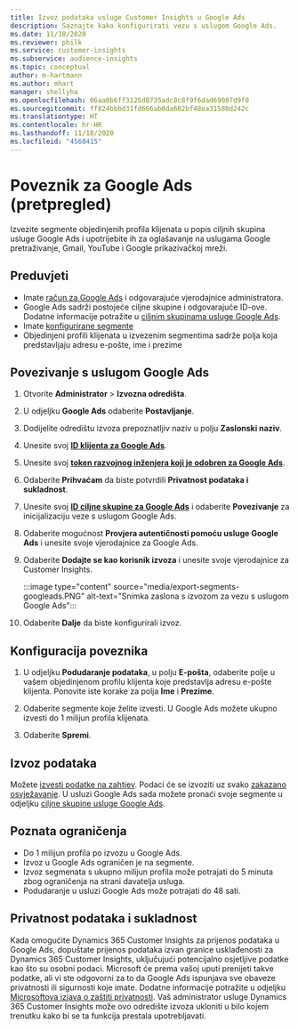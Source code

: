 ```yaml
---
title: Izvoz podataka usluge Customer Insights u Google Ads
description: Saznajte kako konfigurirati vezu s uslugom Google Ads.
ms.date: 11/18/2020
ms.reviewer: philk
ms.service: customer-insights
ms.subservice: audience-insights
ms.topic: conceptual
author: m-hartmann
ms.author: mhart
manager: shellyha
ms.openlocfilehash: 06aa0b6ff3125d8735adc8c8f9f6dad69087d9f8
ms.sourcegitcommit: ff824bbbd31fd666ab0da682bf48ea31580d242c
ms.translationtype: HT
ms.contentlocale: hr-HR
ms.lasthandoff: 11/18/2020
ms.locfileid: "4568415"
---
```

# <a name="connector-for-google-ads-preview"></a>Poveznik za Google Ads (pretpregled)

Izvezite segmente objedinjenih profila klijenata u popis ciljnih skupina usluge Google Ads i upotrijebite ih za oglašavanje na uslugama Google pretraživanje, Gmail, YouTube i Google prikazivačkoj mreži. 

## <a name="prerequisites"></a>Preduvjeti

-   Imate [račun za Google Ads](https://ads.google.com/) i odgovarajuće vjerodajnice administratora.
-   Google Ads sadrži postojeće ciljne skupine i odgovarajuće ID-ove. Dodatne informacije potražite u [ciljnim skupinama usluge Google Ads](https://support.google.com/google-ads/answer/7558048?hl=en#:~:text=Audience%20lists%20is%20a%20section,Display%20Network%20through%20remarketing%20campaigns.).
-   Imate [konfigurirane segmente](segments.md)
-   Objedinjeni profili klijenata u izvezenim segmentima sadrže polja koja predstavljaju adresu e-pošte, ime i prezime

## <a name="connect-to-google-ads"></a>Povezivanje s uslugom Google Ads

1. Otvorite **Administrator** > **Izvozna odredišta**.

1. U odjeljku **Google Ads** odaberite **Postavljanje**.

1. Dodijelite odredištu izvoza prepoznatljiv naziv u polju **Zaslonski naziv**.

1. Unesite svoj **[ID klijenta za Google Ads](https://support.google.com/google-ads/answer/1704344)**.

1. Unesite svoj **[token razvojnog inženjera koji je odobren za Google Ads](https://developers.google.com/google-ads/api/docs/first-call/dev-token)**.

1. Odaberite **Prihvaćam** da biste potvrdili **Privatnost podataka i sukladnost**.

1. Unesite svoj **[ID ciljne skupine za Google Ads](https://support.google.com/google-ads/answer/7558048?hl=en#:~:text=Audience%20lists%20is%20a%20section,Display%20Network%20through%20remarketing%20campaigns.)** i odaberite **Povezivanje** za inicijalizaciju veze s uslugom Google Ads.

1. Odaberite mogućnost **Provjera autentičnosti pomoću usluge Google Ads** i unesite svoje vjerodajnice za Google Ads.

1. Odaberite **Dodajte se kao korisnik izvoza** i unesite svoje vjerodajnice za Customer Insights.

   :::image type="content" source="media/export-segments-googleads.PNG" alt-text="Snimka zaslona s izvozom za vezu s uslugom Google Ads":::

1. Odaberite **Dalje** da biste konfigurirali izvoz.

## <a name="configure-the-connector"></a>Konfiguracija poveznika

1. U odjeljku **Podudaranje podataka**, u polju **E-pošta**, odaberite polje u vašem objedinjenom profilu klijenta koje predstavlja adresu e-pošte klijenta. Ponovite iste korake za polja **Ime** i **Prezime**.

1. Odaberite segmente koje želite izvesti. U Google Ads možete ukupno izvesti do 1 milijun profila klijenata.

1. Odaberite **Spremi**.

## <a name="export-the-data"></a>Izvoz podataka

Možete [izvesti podatke na zahtjev](export-destinations.md). Podaci će se izvoziti uz svako [zakazano osvježavanje](system.md#schedule-tab). U usluzi Google Ads sada možete pronaći svoje segmente u odjeljku [ciljne skupine usluge Google Ads](https://support.google.com/google-ads/answer/7558048?hl=en/).

## <a name="known-limitations"></a>Poznata ograničenja

- Do 1 milijun profila po izvozu u Google Ads.
- Izvoz u Google Ads ograničen je na segmente.
- Izvoz segmenata s ukupno milijun profila može potrajati do 5 minuta zbog ograničenja na strani davatelja usluga. 
- Podudaranje u usluzi Google Ads može potrajati do 48 sati.

## <a name="data-privacy-and-compliance"></a>Privatnost podataka i sukladnost

Kada omogućite Dynamics 365 Customer Insights za prijenos podataka u Google Ads, dopuštate prijenos podataka izvan granice usklađenosti za Dynamics 365 Customer Insights, uključujući potencijalno osjetljive podatke kao što su osobni podaci. Microsoft će prema vašoj uputi prenijeti takve podatke, ali vi ste odgovorni za to da Google Ads ispunjava sve obaveze privatnosti ili sigurnosti koje imate. Dodatne informacije potražite u odjeljku [Microsoftova izjava o zaštiti privatnosti](https://go.microsoft.com/fwlink/?linkid=396732).
Vaš administrator usluge Dynamics 365 Customer Insights može ovo odredište izvoza ukloniti u bilo kojem trenutku kako bi se ta funkcija prestala upotrebljavati.
